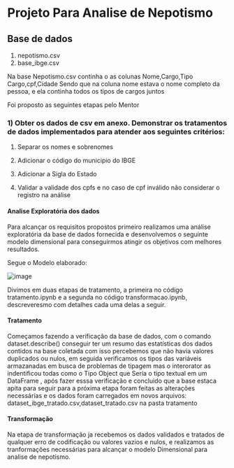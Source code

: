 # Projeto Para Analise de Nepotismo

## Base de dados 

1. nepotismo.csv
2. base_ibge.csv


Na base Nepotismo.csv continha o as colunas Nome,Cargo,Tipo Cargo,cpf,Cidade
Sendo que na coluna nome estava o nome completo da pessoa, e ela continha todos os tipos de cargos juntos

Foi proposto as seguintes etapas pelo Mentor

### 1) Obter os dados de csv em anexo. Demonstrar os tratamentos de dados implementados para atender aos seguintes critérios:

1. Separar os nomes e sobrenomes

2. Adicionar o código do municipio do IBGE 

3. Adicionar a Sigla do Estado

4. Validar a validade dos cpfs e no caso de cpf inválido não considerar o registro na análise


#### Analise Exploratória dos dados

Para alcançar os requisitos propostos primeiro realizamos uma análise exploratória da base de dados fornecida e desenvolvemos o seguinte modelo dimensional para conseguirmos atingir os objetivos com melhores resultados.

Segue o Modelo elaborado:


![image](https://user-images.githubusercontent.com/62062407/206534127-637a0763-a866-4755-b2c8-b206ef5250bd.png)




Divimos em duas etapas de tratamento, a primeira no código tratamento.ipynb e a segunda no código transformacao.ipynb, descreveresmo com detalhes cada uma delas a seguir.




#### Tratamento

Começamos fazendo a verificação da base de dados, com o comando dataset.describe() conseguir ter um resumo das estatísticas dos dados contidos na base coletada com isso percebemos que não havia valores  duplicados ou nulos, em seguida verificamos os tipos das variáveis armazanadas em busca de problemas de tipagem mas o interorator as indentificou todas como o Tipo Object que Seria o tipo textual em um DataFrame , após fazer esssa verificação e concluido que a base estaca apita para seguir para a próxima etapa foram feitas as alterações necessárias e os dados foram carregados em novos arquivos: dataset_ibge_tratado.csv,dataset_tratado.csv na pasta tratamento



#### Transformação


Na etapa de transformação ja recebemos os dados validados e tratados de qualquer erro de codificação ou valores vazios e nulos, e realizamos as tranformações necessárias para alcançar o modelo Dimensional para analise de nepotismo.








